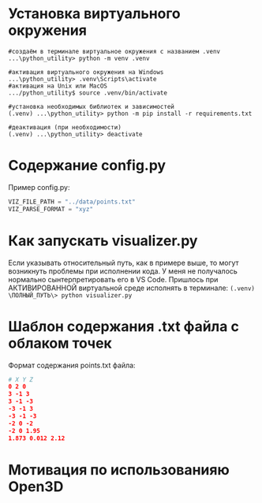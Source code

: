 # Установка виртуального окружения
```shell
#создаём в терминале виртуальное окружения с названием .venv
...\python_utility> python -m venv .venv

#активация виртуального окружения на Windows
...\python_utility> .venv\Scripts\activate
#активация на Unix или MacOS
.../python_utility$ source .venv/bin/activate

#установка необходимых библиотек и зависимостей
(.venv) ...\python_utility> python -m pip install -r requirements.txt

#деактивация (при необходимости)
(.venv) ...\python_utility> deactivate
```

# Содержание config.py
Пример config.py:
```python
VIZ_FILE_PATH = "../data/points.txt"
VIZ_PARSE_FORMAT = "xyz"
```

# Как запускать visualizer.py
Если указывать относительный путь, как в примере выше, то могут возникнуть проблемы при исполнении кода. У меня не получалось нормально сынтерпретировать его в VS Code. Пришлось при АКТИВИРОВАННОЙ виртуальной среде исполнять в терминале: `(.venv) \ПОЛНЫЙ_ПУТЬ\> python visualizer.py`

# Шаблон содержания .txt файла с облаком точек
Формат содержания points.txt файла:
```CMake
# X Y Z
0 2 0
3 -1 3
3 -1 -3
-3 -1 3
-3 -1 -3
-2 0 -2
-2 0 1.95
1.873 0.012 2.12
```

# Мотивация по использованияю Open3D
